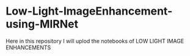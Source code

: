 # Low-Light-ImageEnhancement-using-MIRNet
Here in this repository I will uplod the notebooks of LOW LIGHT IMAGE ENHANCEMENTS
